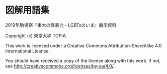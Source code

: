 # 図解用語集
2019年駒場祭『東大の性暴力・LGBTsのいま』展示資料

Copyright (c) 東京大学 TOPIA.

This work is licensed under a
Creative Commons Attribution-ShareAlike 4.0 International License.

You should have received a copy of the license along with this
work. If not, see <http://creativecommons.org/licenses/by-sa/4.0/>.
